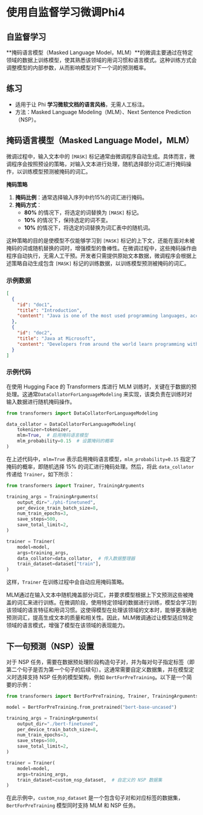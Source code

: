 # 使用自监督学习微调Phi4

## 自监督学习

**掩码语言模型（Masked Language Model，MLM）**的微调主要通过在特定领域的数据上训练模型，使其熟悉该领域的用词习惯和语言模式。​这种训练方式会调整模型的内部参数，从而影响模型对下一个词的预测概率。



## 练习

- 适用于让 Phi **学习微软文档的语言风格**，无需人工标注。
- 方法：Masked Language Modeling（MLM）、Next Sentence Prediction（NSP）。



## 掩码语言模型（Masked Language Model，MLM）

微调过程中，输入文本中的 `[MASK]` 标记通常由微调程序自动生成。具体而言，微调程序会按照预设的策略，对输入文本进行处理，随机选择部分词汇进行掩码操作，以训练模型预测被掩码的词汇。

**掩码策略**

1. **掩码比例**：通常选择输入序列中约15%的词汇进行掩码。
2. **掩码方式**：
   - **80%** 的情况下，将选定的词替换为 `[MASK]` 标记。
   - **10%** 的情况下，保持选定的词不变。
   - **10%** 的情况下，将选定的词替换为词汇表中的随机词。

这种策略的目的是使模型不仅能够学习到 `[MASK]` 标记的上下文，还能在面对未被掩码的词或随机替换的词时，增强模型的鲁棒性。在微调过程中，这些掩码操作由程序自动执行，无需人工干预。开发者只需提供原始文本数据，微调程序会根据上述策略自动生成包含 `[MASK]` 标记的训练数据，以训练模型预测被掩码的词汇。

### 示例数据

```json
[
  {
    "id": "doc1",
    "title": "Introduction",
    "content": "Java is one of the most used programming languages, according to Stack Overflow and GitHub. Java Virtual Machine (JVM) offers a mature way to run Java applications efficiently. Azure offers various ways to deploy your Java applications. No matter what types of Java applications you're running, Azure has a solution. You can choose from batch processes, nanoservices, and microservices, all the way up to Java Enterprise Edition (EE) and Jakarta EE applications. In this module, we look at Java's powerful features and give an overview of Azure deployment offers. This module is for Java developers and system administrators who have experience with running Java applications. There's no coding involved in this conceptual module. Learning objectives By the end of this module, you'll be able to: Differentiate between types of Java applications. Explain the opportunities for Java developers on Azure. Prerequisites Basic development experience in Java or system operating knowledge for Java-based architectures."
  },
  {
    "id": "doc2",
    "title": "Java at Microsoft",
    "content": "Developers from around the world learn programming with Java, and it remains one of the most used languages among enterprises. It can help you solve business requirements at all levels. With millions of Java developers worldwide, Java's success speaks for itself. Java is a strategic language of choice on Azure. We support Java developers on multiple levels to deploy their Java applications. No matter what your architecture looks like, Azure has a solution for you; from monolithic applications to microservices or even serverless applications. Microsoft has a high interest in supporting Java and Java on Azure. Did you know that Microsoft is an official contributor to OpenJDK? Microsoft uses Java in many of its products, like LinkedIn, Yammer, Minecraft, and Surface Duo."
  }
]

```


### 示例代码

在使用 Hugging Face 的 Transformers 库进行 MLM 训练时，关键在于数据的预处理。这通常`DataCollatorForLanguageModeling` 来实现，该类负责在训练时对输入数据进行随机掩码操作。

```python
from transformers import DataCollatorForLanguageModeling

data_collator = DataCollatorForLanguageModeling(
    tokenizer=tokenizer,
    mlm=True,  # 启用掩码语言模型
    mlm_probability=0.15  # 设置掩码的概率
)

```




在上述代码中，`mlm=True` 表示启用掩码语言模型，`mlm_probability=0.15` 指定了掩码的概率，即随机选择 15% 的词汇进行掩码处理。然后，将此 `data_collator` 传递给 `Trainer`，如下所示：

```python
from transformers import Trainer, TrainingArguments

training_args = TrainingArguments(
    output_dir="./phi-finetuned",
    per_device_train_batch_size=8,
    num_train_epochs=3,
    save_steps=500,
    save_total_limit=2,
)

trainer = Trainer(
    model=model,
    args=training_args,
    data_collator=data_collator,  # 传入数据整理器
    train_dataset=dataset["train"],
)

```

这样，`Trainer` 在训练过程中会自动应用掩码策略。

MLM通过在输入文本中随机掩盖部分词汇，并要求模型根据上下文预测这些被掩盖的词汇来进行训练。在微调阶段，使用特定领域的数据进行训练，模型会学习到该领域的语言特征和用词习惯。这使得模型在处理该领域的文本时，能够更准确地预测词汇，提高生成文本的质量和相关性。因此，MLM微调通过让模型适应特定领域的语言模式，增强了模型在该领域的表现能力。



## 下一句预测（NSP）设置

对于 NSP 任务，需要在数据预处理阶段构造句子对，并为每对句子指定标签（即第二个句子是否为第一个句子的后续句）。这通常需要自定义数据集，并在模型定义时选择支持 NSP 任务的模型架构，例如 `BertForPreTraining`。以下是一个简要的示例：

```python
from transformers import BertForPreTraining, Trainer, TrainingArguments

model = BertForPreTraining.from_pretrained("bert-base-uncased")

training_args = TrainingArguments(
    output_dir="./bert-finetuned",
    per_device_train_batch_size=8,
    num_train_epochs=3,
    save_steps=500,
    save_total_limit=2,
)

trainer = Trainer(
    model=model,
    args=training_args,
    train_dataset=custom_nsp_dataset,  # 自定义的 NSP 数据集
)

```

在此示例中，`custom_nsp_dataset` 是一个包含句子对和对应标签的数据集，`BertForPreTraining` 模型同时支持 MLM 和 NSP 任务。